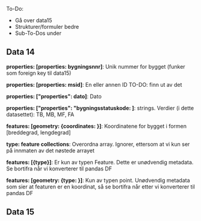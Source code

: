 To-Do: 
* Gå over data15
* Strukturer/formuler bedre
* Sub-To-Dos under

## Data 14
**properties: [properties: bygningsnnr]**: Unik nummer for bygget (funker som foreign key til data15)

**properties: [properties: msid]**: En eller annen ID TO-DO: finn ut av det

**properties: ["properties": dato]**: Dato

**properties: ["properties": "bygningsstatuskode: ]**: strings. Verdier (i dette datasettet): TB, MB, MF, FA

**features: [geometry: {coordinates: }]**: Koordinatene for bygget i formen [breddegrad, lengdegrad]

**type: feature collections**: Overordna array. Ignorer, ettersom at vi kun ser på innmaten av det nøstede arrayet  

**features: [{type}]**: Er kun av typen Feature. Dette er unødvendig metadata. Se bortifra når vi konverterer til pandas DF

**features: [geometry: {type: }]**: Kun av typen point. Unødvendig metadata som sier at featuren er en koordinat, så se bortifra når etter vi konverterer til pandas DF  
## Data 15